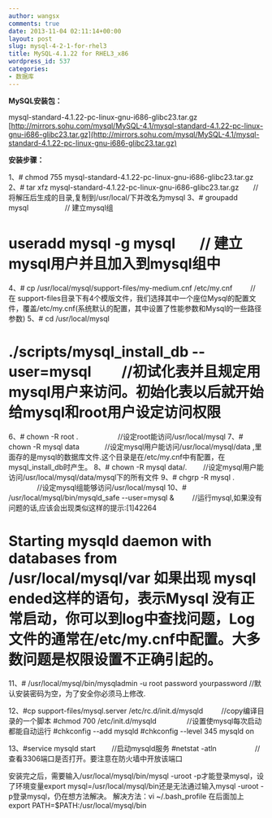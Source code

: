 ```yaml
---
author: wangsx
comments: true
date: 2013-11-04 02:11:14+00:00
layout: post
slug: mysql-4-2-1-for-rhel3
title: MySQL-4.1.22 for RHEL3_x86
wordpress_id: 537
categories:
- 数据库
---
```


**MySQL安装包：**

mysql-standard-4.1.22-pc-linux-gnu-i686-glibc23.tar.gz
[http://mirrors.sohu.com/mysql/MySQL-4.1/mysql-standard-4.1.22-pc-linux-gnu-i686-glibc23.tar.gz](http://mirrors.sohu.com/mysql/MySQL-4.1/mysql-standard-4.1.22-pc-linux-gnu-i686-glibc23.tar.gz)

**安装步骤：**

1、# chmod 755 mysql-standard-4.1.22-pc-linux-gnu-i686-glibc23.tar.gz
2、# tar xfz mysql-standard-4.1.22-pc-linux-gnu-i686-glibc23.tar.gz　　//将解压后生成的目录,复制到/usr/local/下并改名为mysql
3、# groupadd mysql    　　　　// 建立mysql组
# useradd mysql -g mysql  　 // 建立mysql用户并且加入到mysql组中
4、# cp /usr/local/mysql/support-files/my-medium.cnf /etc/my.cnf         //在 support-files目录下有4个模版文件，我们选择其中一个座位Mysql的配置文件，覆盖/etc/my.cnf(系统默认的配置，其中设置了性能参数和Mysql的一些路径参数)
5、# cd /usr/local/mysql
# ./scripts/mysql_install_db --user=mysql         //初试化表并且规定用mysql用户来访问。初始化表以后就开始给mysql和root用户设定访问权限
6、# chown -R root .  　　　　　//设定root能访问/usr/local/mysql
7、# chown -R mysql data  　　　//设定mysql用户能访问/usr/local/mysql/data ,里面存的是mysql的数据库文件.这个目录是在/etc/my.cnf中有配置，在mysql_install_db时产生。
8、# chown -R mysql data/. 　　//设定mysql用户能访问/usr/local/mysql/data/mysql下的所有文件
9、# chgrp -R mysql .  　　　　//设定mysql组能够访问/usr/local/mysql
10、# /usr/local/mysql/bin/mysqld_safe --user=mysql &  　　//运行mysql,如果没有问题的话,应该会出现类似这样的提示:[1]42264
# Starting mysqld daemon with databases from /usr/local/mysql/var 如果出现 mysql ended这样的语句，表示Mysql 没有正常启动，你可以到log中查找问题，Log文件的通常在/etc/my.cnf中配置。大多数问题是权限设置不正确引起的。
11、# /usr/local/mysql/bin/mysqladmin -u root password yourpassword //默认安装密码为空，为了安全你必须马上修改.

12、#cp support-files/mysql.server /etc/rc.d/init.d/mysqld  　　//copy编译目录的一个脚本
#chmod 700 /etc/init.d/mysqld 　　　　//设置使mysql每次启动都能自动运行
#chkconfig --add mysqld
#chkconfig --level 345 mysqld on

13、#service mysqld start 　　//启动mysqld服务
#netstat -atln 　　　　    //查看3306端口是否打开。要注意在防火墙中开放该端口

安装完之后，需要输入/usr/local/mysql/bin/mysql -uroot -p才能登录mysql，设了环境变量export mysql=/usr/local/mysql/bin还是无法通过输入mysql -uroot -p登录mysql，仍在想方法解决。
解决方法：vi ~/.bash_profile
在后面加上export PATH=$PATH:/usr/local/mysql/bin
